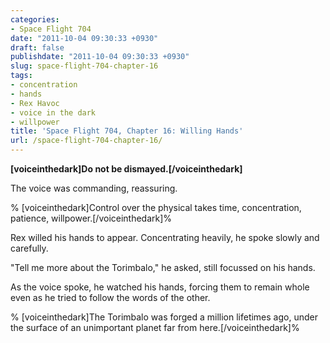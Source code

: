 ```yaml
---
categories:
- Space Flight 704
date: "2011-10-04 09:30:33 +0930"
draft: false
publishdate: "2011-10-04 09:30:33 +0930"
slug: space-flight-704-chapter-16
tags:
- concentration
- hands
- Rex Havoc
- voice in the dark
- willpower
title: 'Space Flight 704, Chapter 16: Willing Hands'
url: /space-flight-704-chapter-16/
---
```

**\[voiceinthedark\]Do not be dismayed.\[/voiceinthedark\]**

The voice was commanding, reassuring.

% \[voiceinthedark\]Control over the physical takes time, concentration,
patience, willpower.\[/voiceinthedark\]%

Rex willed his hands to appear. Concentrating heavily, he spoke slowly
and carefully.

"Tell me more about the Torimbalo," he asked, still focussed on his
hands.

As the voice spoke, he watched his hands, forcing them to remain whole
even as he tried to follow the words of the other.

% \[voiceinthedark\]The Torimbalo was forged a million lifetimes ago,
under the surface of an unimportant planet far from
here.\[/voiceinthedark\]%